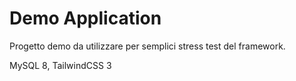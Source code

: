 # Demo Application

Progetto demo da utilizzare per semplici stress test del framework.

MySQL 8, TailwindCSS 3
